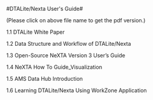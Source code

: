 #DTALite/Nexta User's Guide#

(Please click on above file name to get the pdf version.)

1.1 DTALite White Paper

1.2 Data Structure and Workflow of DTALite/Nexta

1.3 Open-Source NeXTA Version 3 User’s Guide

1.4 NeXTA How To Guide_Visualization

1.5 AMS Data Hub Introduction

1.6 Learning DTALite/Nexta Using WorkZone Application
